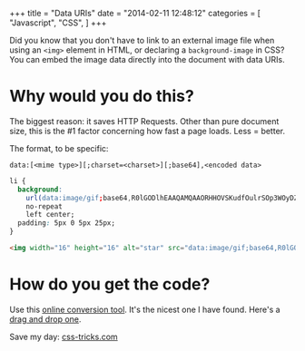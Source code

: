 +++
title = "Data URIs"
date = "2014-02-11 12:48:12"
categories = [
    "Javascript",
    "CSS",
]
+++

Did you know that you don't have to link to an external image file when using an `<img>` element in HTML, or declaring a `background-image` in CSS? You can embed the image data directly into the document with data URIs.

<!--more-->

# Why would you do this?

The biggest reason: it saves HTTP Requests. Other than pure document size, this is the #1 factor concerning how fast a page loads. Less = better.

The format, to be specific:

```
data:[<mime type>][;charset=<charset>][;base64],<encoded data>
```

```css
li {
  background:
    url(data:image/gif;base64,R0lGODlhEAAQAMQAAORHHOVSKudfOulrSOp3WOyDZu6QdvCchPGolfO0o/XBs/fNwfjZ0frl3/zy7////wAAAAAAAAAAAAAAAAAAAAAAAAAAAAAAAAAAAAAAAAAAAAAAAAAAAAAAAAAAAAAAACH5BAkAABAALAAAAAAQABAAAAVVICSOZGlCQAosJ6mu7fiyZeKqNKToQGDsM8hBADgUXoGAiqhSvp5QAnQKGIgUhwFUYLCVDFCrKUE1lBavAViFIDlTImbKC5Gm2hB0SlBCBMQiB0UjIQA7)
    no-repeat
    left center;
  padding: 5px 0 5px 25px;
}
```

```html
<img width="16" height="16" alt="star" src="data:image/gif;base64,R0lGODlhEAAQAMQAAORHHOVSKudfOulrSOp3WOyDZu6QdvCchPGolfO0o/XBs/fNwfjZ0frl3/zy7////wAAAAAAAAAAAAAAAAAAAAAAAAAAAAAAAAAAAAAAAAAAAAAAAAAAAAAAAAAAAAAAACH5BAkAABAALAAAAAAQABAAAAVVICSOZGlCQAosJ6mu7fiyZeKqNKToQGDsM8hBADgUXoGAiqhSvp5QAnQKGIgUhwFUYLCVDFCrKUE1lBavAViFIDlTImbKC5Gm2hB0SlBCBMQiB0UjIQA7" />
```

# How do you get the code?

Use this [online conversion tool](http://websemantics.co.uk/online_tools/image_to_data_uri_convertor/). It's the nicest one I have found. Here's a [drag and drop one](http://jpillora.com/base64-encoder/).

Save my day: [css-tricks.com](https://css-tricks.com/data-uris/)